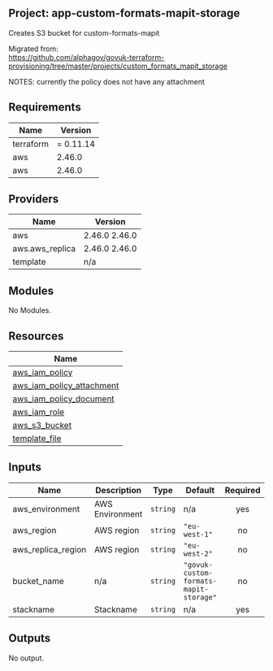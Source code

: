 ## Project: app-custom-formats-mapit-storage

Creates S3 bucket for custom-formats-mapit

Migrated from:  
https://github.com/alphagov/govuk-terraform-provisioning/tree/master/projects/custom_formats_mapit_storage

NOTES: currently the policy does not have any attachment

## Requirements

| Name | Version |
|------|---------|
| terraform | = 0.11.14 |
| aws | 2.46.0 |
| aws | 2.46.0 |

## Providers

| Name | Version |
|------|---------|
| aws | 2.46.0 2.46.0 |
| aws.aws\_replica | 2.46.0 2.46.0 |
| template | n/a |

## Modules

No Modules.

## Resources

| Name |
|------|
| [aws_iam_policy](https://registry.terraform.io/providers/hashicorp/aws/2.46.0/docs/resources/iam_policy) |
| [aws_iam_policy_attachment](https://registry.terraform.io/providers/hashicorp/aws/2.46.0/docs/resources/iam_policy_attachment) |
| [aws_iam_policy_document](https://registry.terraform.io/providers/hashicorp/aws/2.46.0/docs/data-sources/iam_policy_document) |
| [aws_iam_role](https://registry.terraform.io/providers/hashicorp/aws/2.46.0/docs/resources/iam_role) |
| [aws_s3_bucket](https://registry.terraform.io/providers/hashicorp/aws/2.46.0/docs/resources/s3_bucket) |
| [template_file](https://registry.terraform.io/providers/hashicorp/template/latest/docs/data-sources/file) |

## Inputs

| Name | Description | Type | Default | Required |
|------|-------------|------|---------|:--------:|
| aws\_environment | AWS Environment | `string` | n/a | yes |
| aws\_region | AWS region | `string` | `"eu-west-1"` | no |
| aws\_replica\_region | AWS region | `string` | `"eu-west-2"` | no |
| bucket\_name | n/a | `string` | `"govuk-custom-formats-mapit-storage"` | no |
| stackname | Stackname | `string` | n/a | yes |

## Outputs

No output.
